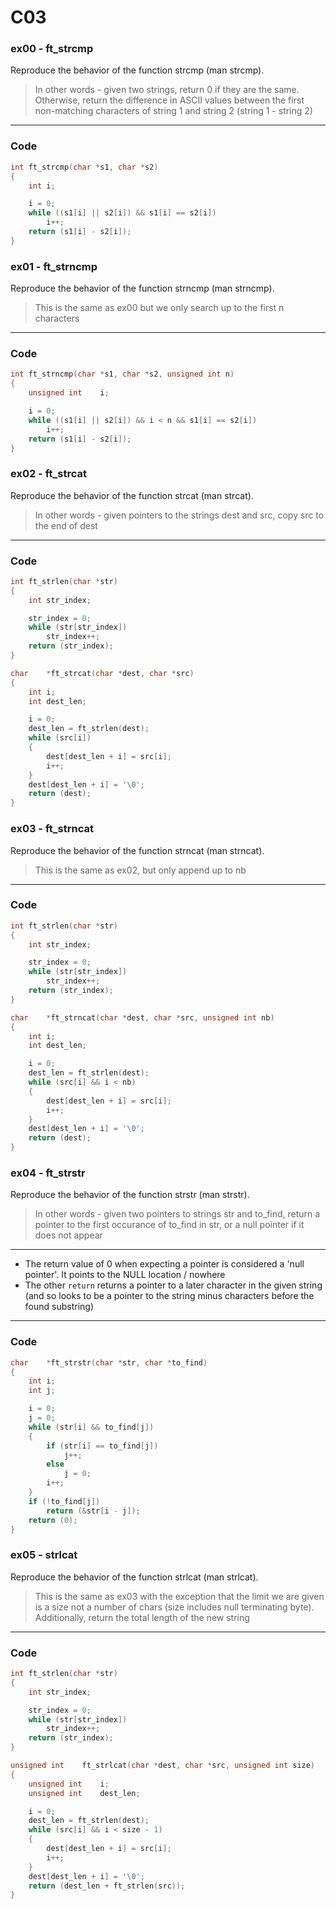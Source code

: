 # C03
### ex00 - ft_strcmp
Reproduce the behavior of the function strcmp (man strcmp).
> In other words - given two strings, return 0 if they are the same. Otherwise, return the difference in ASCII values between the first non-matching characters of string 1 and string 2 (string 1 - string 2)
___
### Code
```C
int	ft_strcmp(char *s1, char *s2)
{
	int	i;

	i = 0;
	while ((s1[i] || s2[i]) && s1[i] == s2[i])
		i++;
	return (s1[i] - s2[i]);
}
```
### ex01 - ft_strncmp
Reproduce the behavior of the function strncmp (man strncmp).
> This is the same as ex00 but we only search up to the first n characters
___
### Code
```C
int	ft_strncmp(char *s1, char *s2, unsigned int n)
{
	unsigned int	i;

	i = 0;
	while ((s1[i] || s2[i]) && i < n && s1[i] == s2[i])
		i++;
	return (s1[i] - s2[i]);
}
```
### ex02 - ft_strcat
Reproduce the behavior of the function strcat (man strcat).
> In other words - given pointers to the strings dest and src, copy src to the end of dest
___
### Code
```C
int	ft_strlen(char *str)
{
	int	str_index;

	str_index = 0;
	while (str[str_index])
		str_index++;
	return (str_index);
}

char	*ft_strcat(char *dest, char *src)
{
	int	i;
	int	dest_len;

	i = 0;
	dest_len = ft_strlen(dest);
	while (src[i])
	{
		dest[dest_len + i] = src[i];
		i++;
	}
	dest[dest_len + i] = '\0';
	return (dest);
}
```
### ex03 - ft_strncat
Reproduce the behavior of the function strncat (man strncat).
> This is the same as ex02, but only append up to nb
___
### Code
```C
int	ft_strlen(char *str)
{
	int	str_index;

	str_index = 0;
	while (str[str_index])
		str_index++;
	return (str_index);
}

char	*ft_strncat(char *dest, char *src, unsigned int nb)
{
	int	i;
	int	dest_len;

	i = 0;
	dest_len = ft_strlen(dest);
	while (src[i] && i < nb)
	{
		dest[dest_len + i] = src[i];
		i++;
	}
	dest[dest_len + i] = '\0';
	return (dest);
}
```
### ex04 - ft_strstr
Reproduce the behavior of the function strstr (man strstr).
> In other words - given two pointers to strings str and to_find, return a pointer to the first occurance of to_find in str, or a null pointer if it does not appear
___
- The return value of 0 when expecting a pointer is considered a 'null pointer'. It points to the NULL location / nowhere
- The other `return` returns a pointer to a later character in the given string (and so looks to be a pointer to the string minus characters before the found substring) 
___
### Code
```C
char	*ft_strstr(char *str, char *to_find)
{
	int	i;
	int	j;

	i = 0;
	j = 0;
	while (str[i] && to_find[j])
	{
		if (str[i] == to_find[j])
			j++;
		else
			j = 0;
		i++;
	}
	if (!to_find[j])
		return (&str[i - j]);
	return (0);
}
```
### ex05 - strlcat
Reproduce the behavior of the function strlcat (man strlcat).
> This is the same as ex03 with the exception that the limit we are given is a size not a number of chars (size includes null terminating byte). Additionally, return the total length of the new string
___
### Code
```C
int	ft_strlen(char *str)
{
	int	str_index;

	str_index = 0;
	while (str[str_index])
		str_index++;
	return (str_index);
}

unsigned int	ft_strlcat(char *dest, char *src, unsigned int size)
{
	unsigned int	i;
	unsigned int	dest_len;

	i = 0;
	dest_len = ft_strlen(dest);
	while (src[i] && i < size - 1)
	{
		dest[dest_len + i] = src[i];
		i++;
	}
	dest[dest_len + i] = '\0';
	return (dest_len + ft_strlen(src));
}
```
